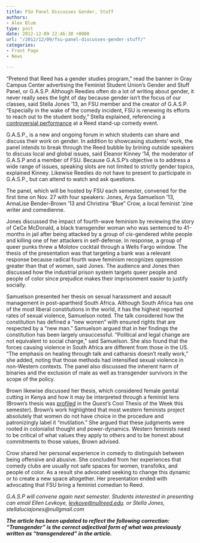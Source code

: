 ```yaml
---
title: FSU Panel Discusses Gender, Stuff
authors:
- Alex Blum
type: post
date: 2012-12-09 22:46:30 +0000
url: "/2012/12/09/fsu-panel-discusses-gender-stuff/"
categories:
- Front Page
- News

---
```

“Pretend that Reed has a gender studies program,” read the banner in Gray Campus Center advertising the Feminist Student Union&#8217;s Gender and Stuff Panel, or G.A.S.P. Although Reedies often do a lot of writing about gender, it never really sees the light of day because gender isn&#8217;t the focus of our classes, said Stella Jones &#8217;13, an FSU member and the creator of G.A.S.P. <span style="color: #1a1a1a;">“Especially in the wake of the comedy incident, FSU is renewing its efforts to reach out to the student body,” Stella explained, referencing a <a href="http://www.reedquest.org/2012/11/comedian-under-fire-for-comments-about-diversity-gender-equality-and-sexual-assault/" target="_blank">controversial performance</a> at a Reed stand-up comedy event.</span>

G.A.S.P., is a new and ongoing forum in which students can share and discuss their work on gender. In addition to showcasing students’ work, the panel intends to break through the Reed bubble by brining outside speakers to discuss local and global issues, said Eleanor Kinney &#8217;14, the moderator of G.A.S.P and a member of FSU. Because G.A.S.P’s objective is to address a wide range of issues, speaking slots are not limited to strictly gender topics, explained Kinney. Likewise Reedies do not have to present to participate in G.A.S.P., but can attend to watch and ask questions.

The panel, which will be hosted by FSU each semester, convened for the first time on Nov. 27 with four speakers: Jones, Arya Samuelson &#8217;13, AnnaLise Bender-Brown &#8217;13 and Christina &#8220;Blue&#8221; Crow, a local feminist &#8216;zine writer and comedienne.

Jones discussed the impact of fourth-wave feminism by reviewing the story of CeCe McDonald, a black transgender woman who was sentenced to 41-months in jail after being attacked by a group of _cis_-gendered white people and killing one of her attackers in self-defense. In response, a group of queer punks threw a Molotov cocktail through a Wells Fargo window. The thesis of the presentation was that targeting a bank was a relevant response because radical fourth wave feminism recognizes oppression greater than that of women, said Jones. The audience and Jones then discussed how the industrial prison system targets queer people and people of color since prejudice makes their imprisonment easier to justify socially.

Samuelson presented her thesis on sexual harassment and assault management in post-apartheid South Africa. Although South Africa has one of the most liberal constitutions in the world, it has the highest reported rates of sexual violence, Samuelson noted. The talk considered how the constitution has defined a “new women” with ensured rights that are respected by a “new man.” Samuelson argued that in her findings the constitution has been largely unsuccessful. “Political and legal change are not equivalent to social change,” said Samuelson. She also found that the forces causing violence in South Africa are different from those in the US. “The emphasis on healing through talk and catharsis doesn&#8217;t really work,” she added, noting that those methods had intensified sexual violence in non-Western contexts. The panel also discussed the inherent harm of binaries and the exclusion of male as well as transgender survivors in the scope of the policy.

Brown likewise discussed her thesis, which considered female genital cutting in Kenya and how it may be interpreted through a feminist lens (Brown&#8217;s thesis was <a href="http://www.reedquest.org/2012/10/cool-thesis-of-the-week-annalise-bender-brown/" target="_blank">profiled</a> in the _Quest&#8217;s_ Cool Thesis of the Week this semester). Brown’s work highlighted that most western feminists project absolutely that women do not have choice in the procedure and patronizingly label it “mutilation.” She argued that these judgments were rooted in colonialist thought and power-dynamics. Western feminists need to be critical of what values they apply to others and to be honest about commitments to those values, Brown advised.

Crow shared her personal experience in comedy to distinguish between being offensive and abusive. She concluded from her experiences that comedy clubs are usually not safe spaces for women, transfolks, and people of color. As a result she advocated seeking to change this dynamic or to create a new space altogether. Her presentation ended with advocating that FSU bring a feminist comedian to Reed.

_G.A.S.P will convene again next semester. Students interested in presenting can email Ellen Levkoye,_ <span style="color: #0000ff;"><span style="text-decoration: underline;"><a href="mailto:&#x6c;&#x65;&#x76;&#x6b;&#x6f;&#x79;&#x65;&#x40;&#x72;&#x65;&#x65;&#x64;&#x2e;&#x65;&#x64;&#x75;"><em>&#x6c;&#x65;&#x76;&#x6b;&#x6f;&#x79;&#x65;&#x40;<span class="oe_displaynone">null</span>&#x72;&#x65;&#x65;&#x64;&#x2e;&#x65;&#x64;&#x75;</em></a></span></span>_. or Stella Jones, &#x73;&#x74;&#x65;&#x6c;&#x6c;&#x61;&#x6c;&#x75;&#x63;&#x69;&#x61;&#x6a;&#x6f;&#x6e;&#x65;&#x73;&#x40;<span class="oe_displaynone">null</span>&#x67;&#x6d;&#x61;&#x69;&#x6c;&#x2e;&#x63;&#x6f;&#x6d;_

_**The article has been updated to reflect the following correction: &#8220;Transgender&#8221; is the correct adjectival form of what was previously written as &#8220;transgendered&#8221; in the article.**_